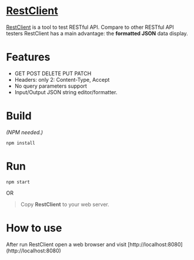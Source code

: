 # [RestClient](https://github.com/minichen2000/RestClient)
[RestClient](https://github.com/minichen2000/RestClient) is a tool to test RESTful API. Compare to other RESTful API testers RestClient has a main advantage: the **formatted JSON** data display.

# Features
- GET POST DELETE PUT PATCH
- Headers: only 2: Content-Type, Accept 
- No query parameters support
- Input/Output JSON string editor/formatter.

# Build
*(NPM needed.)*
```
npm install
```
 
# Run
```
npm start
```
OR
> Copy **RestClient** to your web server.

# How to use
After run RestClient open a web browser and visit [http://localhost:8080] (http://localhost:8080) 
